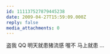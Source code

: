```yaml
---
id: 111137527879445238
date: 2009-04-27T15:59:09.000Z
reply: false
media_attachments: 0
---
```


盗我 QQ 明天就患猪流感 喔不 马上就患 ...

